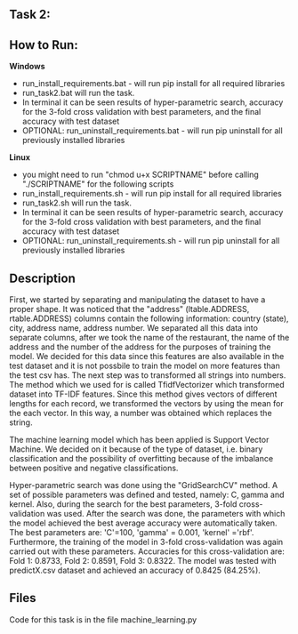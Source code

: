 ## Task 2:

## How to Run:
**Windows**
 - run_install_requirements.bat - will run pip install for all required libraries
 - run_task2.bat will run the task.
- In terminal it can be seen results of hyper-parametric search, accuracy for the 3-fold cross validation with best parameters, and the final accuracy with test dataset
 - OPTIONAL: run_uninstall_requirements.bat - will run pip uninstall for all previously installed libraries

**Linux**
 - you might need to run "chmod u+x SCRIPTNAME" before calling "./SCRIPTNAME" for the following scripts 
 - run_install_requirements.sh - will run pip install for all required libraries
 - run_task2.sh will run the task.
 - In terminal it can be seen results of hyper-parametric search, accuracy for the 3-fold cross validation with best parameters, and the final accuracy with test dataset
 - OPTIONAL: run_uninstall_requirements.sh - will run pip uninstall for all previously installed libraries


## Description
First, we started by separating and manipulating the dataset to have a proper shape. It was noticed that the "address" (ltable.ADDRESS, rtable.ADDRESS) columns contain the following information: country (state), city, address name, address number. We separated all this data into separate columns, after we took the name of the restaurant, the name of the address and the number of the address for the purposes of training the model. We decided for this data since this features are also available in the test dataset and it is not possbile to train the model on more features than the test csv has. The next step was to transformed all strings into numbers. The method which we used for is called TfidfVectorizer which transformed dataset into TF-IDF features. Since this method gives vectors of different lengths for each record, we transformed the vectors by using the mean for the each vector. In this way, a number was obtained which replaces the string.

The machine learning model which has been applied is Support Vector Machine. We decided on it because of the type of dataset, i.e. binary classification and the possibility of overfitting because of the imbalance between positive and negative classifications.

Hyper-parametric search was done using the "GridSearchCV" method. A set of possible parameters was defined and tested, namely: C, gamma and kernel. Also, during the search for the best parameters, 3-fold cross-validation was used. After the search was done, the parameters with which the model achieved the best average accuracy were automatically taken. The best parameters are: 'C'=100, 'gamma' = 0.001, 'kernel' ='rbf'. Furthermore, the training of the model in 3-fold cross-validation was again carried out with these parameters. Accuracies for this cross-validation are: Fold 1: 0.8733, Fold 2: 0.8591, Fold 3: 0.8322. The model was tested with predictX.csv dataset and achieved an accuracy of 0.8425 (84.25%).

## Files
Code for this task is in the file machine_learning.py